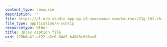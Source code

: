 ```yaml
---
content_type: resource
description: ''
file: https://ol-ocw-studio-app-qa.s3.amazonaws.com/courses/21g-101-chinese-i-regular-fall-2014/170b0a41ef22a2c004d5b48b3c0f8ae8_zGx0aFh8oxk.srt
file_type: application/x-subrip
resourcetype: Other
title: 3play caption file
uid: 170b0a41-ef22-a2c0-04d5-b48b3c0f8ae8
---
```

